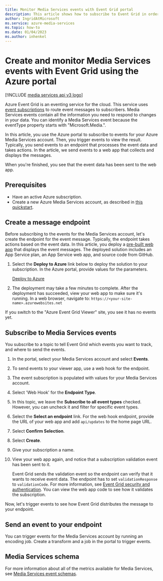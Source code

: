 ```yaml
---
title: Monitor Media Services events with Event Grid portal
description: This article shows how to subscribe to Event Grid in order to monitor Azure Media Services events.
author: IngridAtMicrosoft
ms.service: azure-media-services
ms.topic: how-to
ms.date: 01/04/2023
ms.author: inhenkel
---
```


# Create and monitor Media Services events with Event Grid using the Azure portal

[!INCLUDE [media services api v3 logo](../includes/v3-hr.md)]

Azure Event Grid is an eventing service for the cloud. This service uses [event subscriptions](/azure/event-grid/concepts#event-subscriptions) to route event messages to subscribers. Media Services events contain all the information you need to respond to changes in your data. You can identify a  Media Services event because the eventType property starts with "Microsoft.Media.".

In this article, you use the Azure portal to subscribe to events for your Azure Media Services account. Then, you trigger events to view the result. Typically, you send events to an endpoint that processes the event data and takes actions. In the article, we send events to a web app that collects and displays the messages.

When you're finished, you see that the event data has been sent to the web app.

## Prerequisites

* Have an active Azure subscription.
* Create a new Azure Media Services account, as described in [this quickstart](../account-create-how-to.md).

## Create a message endpoint

Before subscribing to the events for the Media Services account, let's create the endpoint for the event message. Typically, the endpoint takes actions based on the event data. In this article, you deploy a [pre-built web app](https://github.com/Azure-Samples/azure-event-grid-viewer) that displays the event messages. The deployed solution includes an App Service plan, an App Service web app, and source code from GitHub.

1. Select the **Deploy to Azure** link below to deploy the solution to your subscription. In the Azure portal, provide values for the parameters.

   [Deploy to Azure](https://portal.azure.com/#create/Microsoft.Template/uri/https%3A%2F%2Fraw.githubusercontent.com%2FAzure-Samples%2Fazure-event-grid-viewer%2Fmaster%2Fazuredeploy.json)

1. The deployment may take a few minutes to complete. After the deployment has succeeded, view your web app to make sure it's running. In a web browser, navigate to:
`https://<your-site-name>.azurewebsites.net`

If you switch to the "Azure Event Grid Viewer" site, you see it has no events yet.

## Subscribe to Media Services events

You subscribe to a topic to tell Event Grid which events you want to track, and where to send the events.

1. In the portal, select your Media Services account and select **Events**.
1. To send events to your viewer app, use a web hook for the endpoint.
1. The event subscription is populated with values for your Media Services account.
1. Select 'Web Hook' for the **Endpoint Type**.
1. In this topic, we leave the **Subscribe to all event types** checked. However, you can uncheck it and filter for specific event types.
1. Select the **Select an endpoint** link.
    For the web hook endpoint, provide the URL of your web app and add `api/updates` to the home page URL.
1. Select **Confirm Selection**.
1. Select **Create**.
1. Give your subscription a name.
1. View your web app again, and notice that a subscription validation event has been sent to it.

    Event Grid sends the validation event so the endpoint can verify that it wants to receive event data. The endpoint has to set `validationResponse` to `validationCode`. For more information, see [Event Grid security and authentication](/azure/event-grid/security-authentication). You can view the web app code to see how it validates the subscription.

Now, let's trigger events to see how Event Grid distributes the message to your endpoint.

## Send an event to your endpoint

You can trigger events for the Media Services account by running an encoding job. Create a transform and a job in the portal to trigger events.

## Media Services schema

For more information about all of the metrics available for Media Services, see [Media Services event schemas](media-services-event-schemas.md).